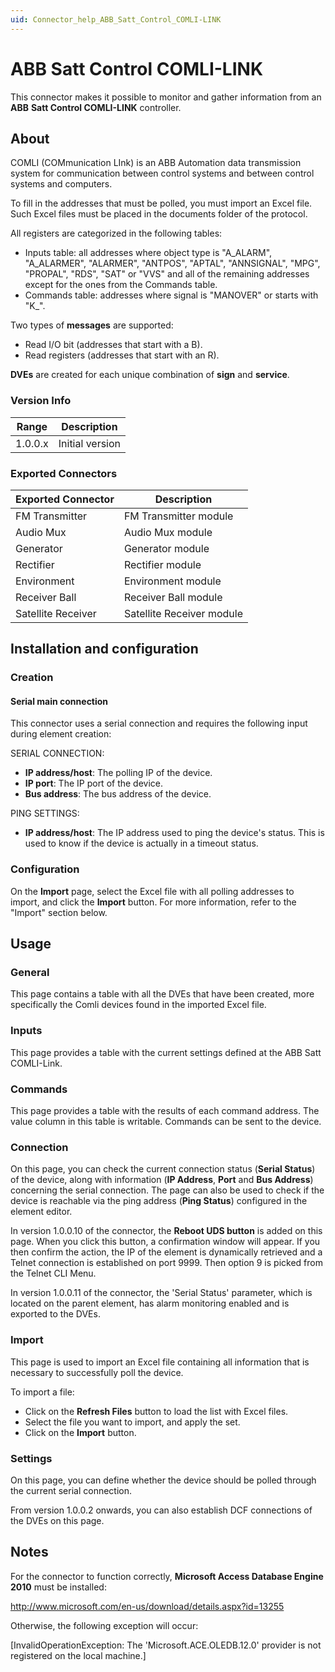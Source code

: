 ```yaml
---
uid: Connector_help_ABB_Satt_Control_COMLI-LINK
---
```


# ABB Satt Control COMLI-LINK

This connector makes it possible to monitor and gather information from an **ABB** **Satt Control COMLI-LINK** controller.

## About

COMLI (COMmunication LInk) is an ABB Automation data transmission system for communication between control systems and between control systems and computers.

To fill in the addresses that must be polled, you must import an Excel file. Such Excel files must be placed in the documents folder of the protocol.

All registers are categorized in the following tables:

- Inputs table: all addresses where object type is "A_ALARM", "A_ALARMER", "ALARMER", "ANTPOS", "APTAL", "ANNSIGNAL", "MPG", "PROPAL", "RDS", "SAT" or "VVS" and all of the remaining addresses except for the ones from the Commands table.
- Commands table: addresses where signal is "MANOVER" or starts with "K\_".

Two types of **messages** are supported:

- Read I/O bit (addresses that start with a B).
- Read registers (addresses that start with an R).

**DVEs** are created for each unique combination of **sign** and **service**.

### Version Info

| **Range** | **Description** |
|------------------|-----------------|
| 1.0.0.x          | Initial version |

### Exported Connectors

| **Exported Connector** | **Description**           |
|-----------------------|---------------------------|
| FM Transmitter        | FM Transmitter module     |
| Audio Mux             | Audio Mux module          |
| Generator             | Generator module          |
| Rectifier             | Rectifier module          |
| Environment           | Environment module        |
| Receiver Ball         | Receiver Ball module      |
| Satellite Receiver    | Satellite Receiver module |

## Installation and configuration

### Creation

#### Serial main connection

This connector uses a serial connection and requires the following input during element creation:

SERIAL CONNECTION:

- **IP address/host**: The polling IP of the device.
- **IP port**: The IP port of the device.
- **Bus address**: The bus address of the device.

PING SETTINGS:

- **IP address/host**: The IP address used to ping the device's status. This is used to know if the device is actually in a timeout status.

### Configuration

On the **Import** page, select the Excel file with all polling addresses to import, and click the **Import** button. For more information, refer to the "Import" section below.

## Usage

### General

This page contains a table with all the DVEs that have been created, more specifically the Comli devices found in the imported Excel file.

### Inputs

This page provides a table with the current settings defined at the ABB Satt COMLI-Link.

### Commands

This page provides a table with the results of each command address. The value column in this table is writable. Commands can be sent to the device.

### Connection

On this page, you can check the current connection status (**Serial Status**) of the device, along with information (**IP Address**, **Port** and **Bus Address**) concerning the serial connection. The page can also be used to check if the device is reachable via the ping address (**Ping Status**) configured in the element editor.

In version 1.0.0.10 of the connector, the **Reboot UDS button** is added on this page. When you click this button, a confirmation window will appear. If you then confirm the action, the IP of the element is dynamically retrieved and a Telnet connection is established on port 9999. Then option 9 is picked from the Telnet CLI Menu.

In version 1.0.0.11 of the connector, the 'Serial Status' parameter, which is located on the parent element, has alarm monitoring enabled and is exported to the DVEs.

### Import

This page is used to import an Excel file containing all information that is necessary to successfully poll the device.

To import a file:

- Click on the **Refresh Files** button to load the list with Excel files.
- Select the file you want to import, and apply the set.
- Click on the **Import** button.

### Settings

On this page, you can define whether the device should be polled through the current serial connection.

From version 1.0.0.2 onwards, you can also establish DCF connections of the DVEs on this page.

## Notes

For the connector to function correctly, **Microsoft Access Database Engine 2010** must be installed:

<http://www.microsoft.com/en-us/download/details.aspx?id=13255>

Otherwise, the following exception will occur:

\[InvalidOperationException: The 'Microsoft.ACE.OLEDB.12.0' provider is not registered on the local machine.\]
